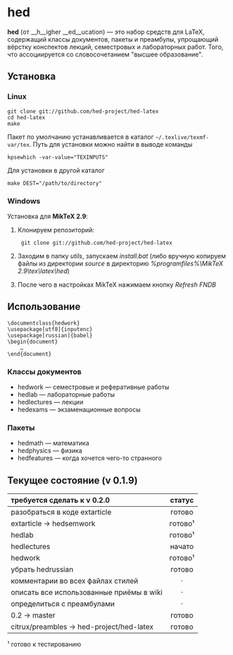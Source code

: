 # hed

__hed__ (от __h__igher __ed__ucation) — это набор средств для LaTeX,
содержащий классы документов, пакеты и преамбулы, упрощающий вёрстку
конспектов лекций, семестровых и лабораторных работ. Того, что ассоциируется со
словосочетанием "высшее образование".

## Установка
### Linux

    git clone git://github.com/hed-project/hed-latex
    cd hed-latex
    make

Пакет по умолчанию устанавливается в каталог `~/.texlive/texmf-var/tex`.
Путь для установки можно найти в выводе команды

    kpsewhich -var-value="TEXINPUTS"

Для установки в другой каталог

    make DEST="/path/to/directory"

### Windows

Установка для __MikTeX 2.9__:

1. Клонируем репозиторий:

        git clone git://github.com/hed-project/hed-latex

2. Заходим в папку _utils_, запускаем _install.bat_ (либо вручную копируем файлы из директории _source_ в директорию _%programfiles%\MikTeX 2.9\tex\latex\hed_)

3. После чего в настройках MikTeX нажимаем кнопку *Refresh FNDB*

## Использование

    \documentclass{hedwork}
    \usepackage[utf8]{inputenc}
    \usepackage[russian]{babel}
    \begin{document}
        …
    \end{document}

### Классы документов

* hedwork — семестровые и реферативные работы
* hedlab — лабораторные работы
* hedlectures — лекции
* hedexams — экзаменационные вопросы

### Пакеты

* hedmath — математика
* hedphysics — физика
* hedfeatures — когда хочется чего-то странного

## Текущее состояние (v 0.1.9)

|           требуется сделать к v 0.2.0          |  статус  |
|:-----------------------------------------------|:--------:|
| разобраться в коде extarticle                  |  готово  |
| extarticle → hedsemwork                        |  готово¹ |
| hedlab                                         |  готово¹ |
| hedlectures                                    |  начато  |
| hedwork                                        |  готово¹ |
| убрать hedrussian                              |  готово  |
| комментарии во всех файлах стилей              |     ·    |
| описать все использованные приёмы в wiki       |     ·    |
| определиться c преамбулами                     |     ·    |
| 0.2 → master                                   |  готово  |
| citrux/preambles → hed-project/hed-latex       |  готово  |

¹ готово к тестированию
